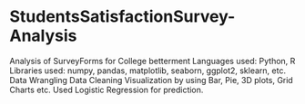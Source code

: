 # StudentsSatisfactionSurvey-Analysis
Analysis of SurveyForms for College betterment
Languages used: Python, R
Libraries used: numpy, pandas, matplotlib, seaborn, ggplot2, sklearn, etc.
Data Wrangling
Data Cleaning
Visualization by using Bar, Pie, 3D plots, Grid Charts etc.
Used Logistic Regression for prediction.
